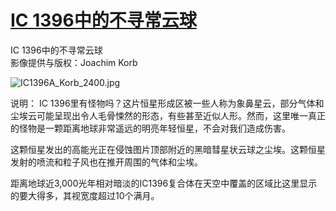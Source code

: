 # [IC 1396中的不寻常云球](https://github.com/jaaleng/jaaleng.github.io/issues/251)

IC 1396中的不寻常云球  
影像提供与版权：Joachim Korb

<!--more-->

![IC1396A_Korb_2400.jpg](https://msn.qzz.io/file/1760600415042_IC1396A_Korb_2400.jpg)

说明： IC 1396里有怪物吗？这片恒星形成区被一些人称为象鼻星云，部分气体和尘埃云可能呈现出令人毛骨悚然的形态，有些甚至近似人形。然而，这里唯一真正的怪物是一颗距离地球非常遥远的明亮年轻恒星，不会对我们造成伤害。


这颗恒星发出的高能光正在侵蚀图片顶部附近的黑暗彗星状云球之尘埃。这颗恒星发射的喷流和粒子风也在推开周围的气体和尘埃。

距离地球近3,000光年相对暗淡的IC1396复合体在天空中覆盖的区域比这里显示的要大得多，其视宽度超过10个满月。